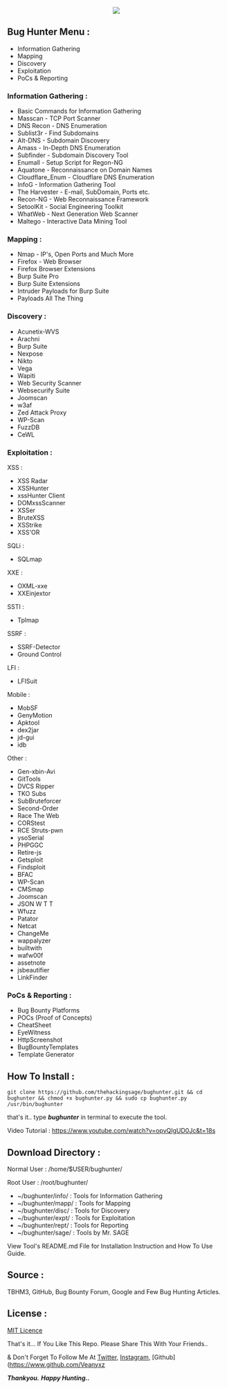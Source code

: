<p align="center"><img src="https://github.com/thehackingsage/BugHunter/blob/master/logo.png?raw=true" /></p>

## Bug Hunter Menu :

- Information Gathering
- Mapping
- Discovery 
- Exploitation
- PoCs & Reporting

### Information Gathering :

- Basic Commands for Information Gathering
- Masscan - TCP Port Scanner
- DNS Recon - DNS Enumeration
- Sublist3r - Find Subdomains
- Alt-DNS - Subdomain Discovery
- Amass - In-Depth DNS Enumeration
- Subfinder - Subdomain Discovery Tool
- Enumall - Setup Script for Regon-NG
- Aquatone - Reconnaissance on Domain Names
- Cloudflare_Enum - Cloudflare DNS Enumeration
- InfoG - Information Gathering Tool
- The Harvester - E-mail, SubDomain, Ports etc.
- Recon-NG - Web Reconnaissance Framework
- SetoolKit - Social Engineering Toolkit
- WhatWeb - Next Generation Web Scanner
- Maltego - Interactive Data Mining Tool    
    
### Mapping :     
    
- Nmap - IP's, Open Ports and Much More
- Firefox - Web Browser
- Firefox Browser Extensions
- Burp Suite Pro
- Burp Suite Extensions
- Intruder Payloads for Burp Suite
- Payloads All The Thing
    
### Discovery :
    
- Acunetix-WVS
- Arachni
- Burp Suite
- Nexpose
- Nikto
- Vega
- Wapiti
- Web Security Scanner
- Websecurify Suite
- Joomscan
- w3af
- Zed Attack Proxy
- WP-Scan
- FuzzDB
- CeWL

### Exploitation :

XSS :
- XSS Radar
- XSSHunter
- xssHunter Client
- DOMxssScanner
- XSSer
- BruteXSS
- XSStrike
- XSS'OR
            
SQLi :  
- SQLmap

XXE : 
- OXML-xxe
- XXEinjextor

SSTI :
- Tplmap

SSRF :
- SSRF-Detector
- Ground Control

LFI :
- LFISuit

Mobile :
- MobSF
- GenyMotion
- Apktool
- dex2jar
- jd-gui
- idb

Other : 
- Gen-xbin-Avi
- GitTools
- DVCS Ripper
- TKO Subs
- SubBruteforcer
- Second-Order
- Race The Web
- CORStest
- RCE Struts-pwn
- ysoSerial
- PHPGGC
- Retire-js
- Getsploit
- Findsploit
- BFAC
- WP-Scan
- CMSmap
- Joomscan
- JSON W T T
- Wfuzz
- Patator
- Netcat
- ChangeMe
- wappalyzer
- builtwith
- wafw00f
- assetnote
- jsbeautifier
- LinkFinder

### PoCs & Reporting :

- Bug Bounty Platforms
- POCs (Proof of Concepts)
- CheatSheet
- EyeWitness
- HttpScreenshot
- BugBountyTemplates
- Template Generator

## How To Install :

```git clone https://github.com/thehackingsage/bughunter.git && cd bughunter && chmod +x bughunter.py && sudo cp bughunter.py /usr/bin/bughunter```

that's it.. type ***bughunter*** in terminal to execute the tool.

Video Tutorial : https://www.youtube.com/watch?v=opvQIgUD0Jc&t=18s

## Download Directory :
   
Normal User : /home/$USER/bughunter/

Root User : /root/bughunter/

- ~/bughunter/info/ : Tools for Information Gathering
- ~/bughunter/mapp/ : Tools for Mapping
- ~/bughunter/disc/ : Tools for Discovery
- ~/bughunter/expt/ : Tools for Exploitation
- ~/bughunter/rept/ : Tools for Reporting
- ~/bughunter/sage/ : Tools by Mr. SAGE

View Tool's README.md File for Installation Instruction and How To Use Guide.

## Source : 

TBHM3, GitHub, Bug Bounty Forum, Google and Few Bug Hunting Articles.

## License :

[MIT Licence](https://github.com/Veanyxz/BughunterTools/blob/master/LICENSE)

That's it... If You Like This Repo. Please Share This With Your Friends..

& Don't Forget To Follow Me At [Twitter](https://www.twitter.com/veanyxz), [Instagram](https://www.instagram.com/just_b0yz), [Github](https://www.github.com/Veanyxz


***Thankyou.***
***Happy Hunting..***

